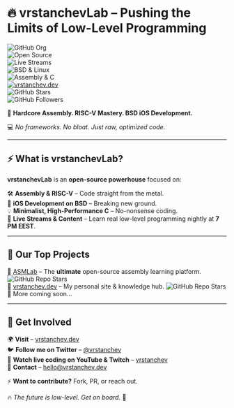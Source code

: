 # 🔥 vrstanchevLab – Pushing the Limits of Low-Level Programming  

![GitHub Org](https://img.shields.io/badge/GitHub%20Staff-%E2%9C%94-blue?style=flat-square)  
![Open Source](https://img.shields.io/badge/Open%20Source-100%25-green?style=flat-square)  
![Live Streams](https://img.shields.io/badge/Live%20Streams-Nightly-red?style=flat-square)  
![BSD & Linux](https://img.shields.io/badge/OS-BSD%20%26%20Linux-informational?style=flat-square)  
![Assembly & C](https://img.shields.io/badge/Language-Assembly%20%26%20C-yellow?style=flat-square)  
[![vrstanchev.dev](https://img.shields.io/badge/Website-vrstanchev.dev-orange?style=flat-square)](https://vrstanchev.dev)  
![GitHub Stars](https://img.shields.io/github/stars/vrstanchevLab?style=flat-square)  
![GitHub Followers](https://img.shields.io/github/followers/vrstanchev?style=flat-square)  

🚀 **Hardcore Assembly. RISC-V Mastery. BSD iOS Development.**  

💻 _No frameworks. No bloat. Just raw, optimized code._  

---

## ⚡ What is vrstanchevLab?  

**vrstanchevLab** is an **open-source powerhouse** focused on:  

🛠 **Assembly & RISC-V** – Code straight from the metal.  
📱 **iOS Development on BSD** – Breaking new ground.  
💡 **Minimalist, High-Performance C** – No-nonsense coding.  
🎥 **Live Streams & Content** – Learn real low-level programming nightly at **7 PM EEST**.  

---

## 🔗 Our Top Projects  

🔹 [ASMLab](https://github.com/vrstanchevLab/ASMLab) – The **ultimate** open-source assembly learning platform. ![GitHub Repo Stars](https://img.shields.io/github/stars/vrstanchevLab/ASMLab?style=flat-square)  
🔹 [vrstanchev.dev](https://github.com/vrstanchevLab/vrstanchev.dev) – My personal site & knowledge hub. ![GitHub Repo Stars](https://img.shields.io/github/stars/vrstanchevLab/vrstanchev.dev?style=flat-square)  
🔹 More coming soon…  

---

## 🚀 Get Involved  

🌍 **Visit** – [vrstanchev.dev](https://vrstanchev.dev)  
🐦 **Follow me on Twitter** – [@vrstanchev](https://twitter.com/vrstanchev)  
🎥 **Watch live coding on YouTube & Twitch** – [vrstanchev](https://www.twitch.tv/vrstanchev)  
📧 **Contact** – hello@vrstanchev.dev  

⚡ **Want to contribute?** Fork, PR, or reach out.  

🔥 _The future is low-level. Get on board._ 🚀  
